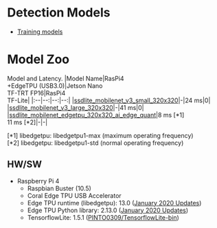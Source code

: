 # Detection Models

- [Training models](g3doc/how_to_training_models.md)

# Model Zoo

Model and Latency.
|Model Name|RasPi4<br>+EdgeTPU (USB3.0)|Jetson Nano<br>TF-TRT FP16|RasPi4<br>TF-Lite|
|:--|--:|--:|--:|
|[ssdlite_mobilenet_v3_small_320x320](https://drive.google.com/open?id=1UoYm_sKj2oOk1G-9jrn_5SJrg3CzBCXB)|-|24 ms|0|
|[ssdlite_mobilenet_v3_large_320x320](https://drive.google.com/open?id=1EpGit2RaTdy5dgmEYD_D2jL7RlpdFzFA)|-|41 ms|0|
|[ssdlite_mobilenet_edgetpu_320x320_ai_edge_quant](https://drive.google.com/open?id=1DPjrqAQGJbUZvOFrSCakIJ34H82hMw0c)|8 ms [*1]<br>11 ms [*2]|-|-|

[*1] libedgetpu: libedgetpu1-max (maximum operating frequency)<br>
[*2] libedgetpu: libedgetpu1-std (normal operating frequency)<br>

## HW/SW
- Raspberry Pi 4
    - Raspbian Buster (10.5)
    - Coral Edge TPU USB Accelerator 
    - Edge TPU runtime (libedgetpu): 13.0 ([January 2020 Updates](https://coral.ai/news/updates-01-2020/))
    - Edge TPU Python library: 2.13.0 ([January 2020 Updates](https://coral.ai/news/updates-01-2020/))
    - TensorflowLite: 1.5.1 ([PINTO0309/TensorflowLite-bin](https://github.com/PINTO0309/TensorflowLite-bin))